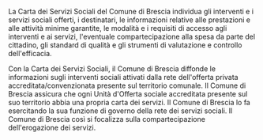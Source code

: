 La Carta dei Servizi Sociali del Comune di Brescia individua gli interventi e i servizi sociali offerti, i destinatari, le informazioni relative alle prestazioni e alle attività minime garantite, le modalità e i requisiti di accesso agli interventi e ai servizi, l'eventuale compartecipazione alla spesa da parte del cittadino, gli standard di qualità e gli strumenti di valutazione e controllo dell'efficacia.

Con la Carta dei Servizi Sociali, il Comune di Brescia diffonde le informazioni sugli interventi sociali attivati dalla rete dell'offerta privata accreditata/convenzionata presente sul territorio comunale. Il Comune di Brescia assicura che ogni Unità d'Offerta sociale accreditata presente sul suo territorio abbia una propria carta dei servizi. Il Comune di Brescia lo fa esercitando la sua funzione di governo della rete dei servizi sociali. Il Comune di Brescia così si focalizza sulla compartecipazione dell'erogazione dei servizi.